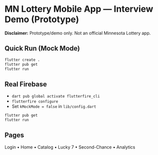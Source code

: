 # MN Lottery Mobile App — Interview Demo (Prototype)
**Disclaimer:** Prototype/demo only. Not an official Minnesota Lottery app.

## Quick Run (Mock Mode)
```bash
flutter create .
flutter pub get
flutter run
```

## Real Firebase
- `dart pub global activate flutterfire_cli`
- `flutterfire configure`
- Set `kMockMode = false` in `lib/config.dart`
```bash
flutter pub get
flutter run
```

## Pages
Login • Home • Catalog • Lucky 7 • Second-Chance • Analytics
